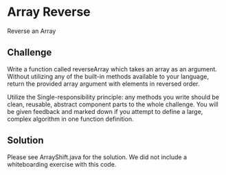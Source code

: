 # Array Reverse
<!-- Short summary or background information -->
Reverse an Array

## Challenge
<!-- Description of the challenge -->
Write a function called reverseArray which takes an array as an argument. Without utilizing any of the built-in methods available to your language, return the provided array argument with elements in reversed order.

Utilize the Single-responsibility principle: any methods you write should be clean, reusable, abstract component parts to the whole challenge. You will be given feedback and marked down if you attempt to define a large, complex algorithm in one function definition.



## Solution
<!-- Embedded whiteboard image -->
Please see ArrayShift.java for the solution. We did not include a whiteboarding exercise with this code.